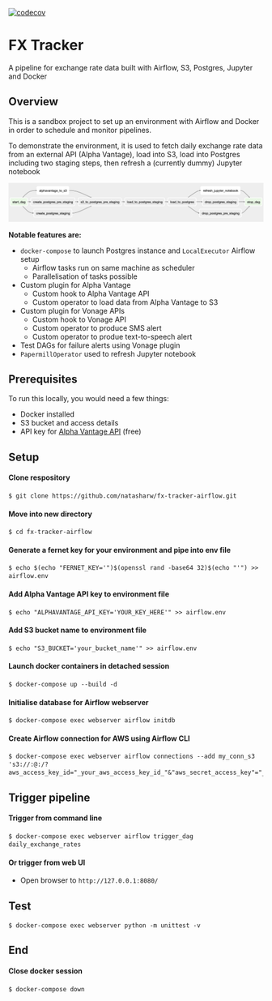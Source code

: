 [![codecov](https://codecov.io/gh/natasharw/fx-tracker-airflow/branch/master/graph/badge.svg?token=UW5UEL0981)](undefined)

# FX Tracker

A pipeline for exchange rate data built with Airflow, S3, Postgres, Jupyter and Docker

## Overview
This is a sandbox project to set up an environment with Airflow and Docker in order to schedule and monitor pipelines.

To demonstrate the environment, it is used to fetch daily exchange rate data from an external API (Alpha Vantage), load into S3, load into Postgres including two staging steps, then refresh a (currently dummy) Jupyter notebook

![dag_chart](dags/fx_tracker/dag_image.png)


<b>Notable features are:</b>
* `docker-compose` to launch Postgres instance and `LocalExecutor` Airflow setup
   * Airflow tasks run on same machine as scheduler
   * Parallelisation of tasks possible
* Custom plugin for Alpha Vantage
  * Custom hook to Alpha Vantage API
  * Custom operator to load data from Alpha Vantage to S3
* Custom plugin for Vonage APIs
  * Custom hook to Vonage API
  * Custom operator to produce SMS alert
  * Custom operator to produe text-to-speech alert
* Test DAGs for failure alerts using Vonage plugin
* `PapermillOperator` used to refresh Jupyter notebook

## Prerequisites
To run this locally, you would need a few things:
* Docker installed
* S3 bucket and access details
* API key for [Alpha Vantage API](https://www.alphavantage.co/support/#api-key) (free)

## Setup

#### Clone respository
```
$ git clone https://github.com/natasharw/fx-tracker-airflow.git
```

#### Move into new directory
```
$ cd fx-tracker-airflow
```

#### Generate a fernet key for your environment and pipe into env file
```
$ echo $(echo "FERNET_KEY='")$(openssl rand -base64 32)$(echo "'") >> airflow.env
```

#### Add Alpha Vantage API key to environment file
```
$ echo "ALPHAVANTAGE_API_KEY='YOUR_KEY_HERE'" >> airflow.env
```

#### Add S3 bucket name to environment file
```
$ echo "S3_BUCKET='your_bucket_name'" >> airflow.env
```

#### Launch docker containers in detached session
```
$ docker-compose up --build -d
```

#### Initialise database for Airflow webserver
```
$ docker-compose exec webserver airflow initdb
```

#### Create Airflow connection for AWS using Airflow CLI
```
$ docker-compose exec webserver airflow connections --add my_conn_s3 's3://:@:/?aws_access_key_id="_your_aws_access_key_id_"&"aws_secret_access_key"="_your_aws_secret_access_key_"'
```

## Trigger pipeline
#### Trigger from command line
```
$ docker-compose exec webserver airflow trigger_dag daily_exchange_rates
```
#### Or trigger from web UI
* Open browser to `http://127.0.0.1:8080/`

## Test
```
$ docker-compose exec webserver python -m unittest -v
```

## End
#### Close docker session
```
$ docker-compose down
```
